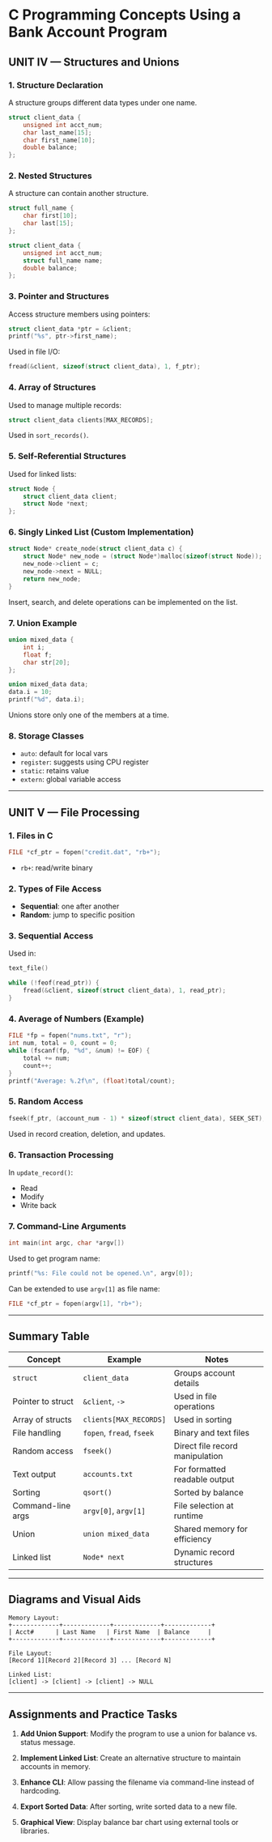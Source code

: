 # C Programming Concepts Using a Bank Account Program

## UNIT IV — Structures and Unions

### 1. Structure Declaration
A structure groups different data types under one name.
```c
struct client_data {
    unsigned int acct_num;
    char last_name[15];
    char first_name[10];
    double balance;
};
```

### 2. Nested Structures
A structure can contain another structure.
```c
struct full_name {
    char first[10];
    char last[15];
};

struct client_data {
    unsigned int acct_num;
    struct full_name name;
    double balance;
};
```

### 3. Pointer and Structures
Access structure members using pointers:
```c
struct client_data *ptr = &client;
printf("%s", ptr->first_name);
```
Used in file I/O:
```c
fread(&client, sizeof(struct client_data), 1, f_ptr);
```

### 4. Array of Structures
Used to manage multiple records:
```c
struct client_data clients[MAX_RECORDS];
```
Used in `sort_records()`.

### 5. Self-Referential Structures
Used for linked lists:
```c
struct Node {
    struct client_data client;
    struct Node *next;
};
```

### 6. Singly Linked List (Custom Implementation)
```c
struct Node* create_node(struct client_data c) {
    struct Node* new_node = (struct Node*)malloc(sizeof(struct Node));
    new_node->client = c;
    new_node->next = NULL;
    return new_node;
}
```
Insert, search, and delete operations can be implemented on the list.

### 7. Union Example
```c
union mixed_data {
    int i;
    float f;
    char str[20];
};

union mixed_data data;
data.i = 10;
printf("%d", data.i);
```
Unions store only one of the members at a time.

### 8. Storage Classes
- `auto`: default for local vars
- `register`: suggests using CPU register
- `static`: retains value
- `extern`: global variable access

---

## UNIT V — File Processing

### 1. Files in C
```c
FILE *cf_ptr = fopen("credit.dat", "rb+");
```
- `rb+`: read/write binary

### 2. Types of File Access
- **Sequential**: one after another
- **Random**: jump to specific position

### 3. Sequential Access
Used in:
```c
text_file()
```
```c
while (!feof(read_ptr)) {
    fread(&client, sizeof(struct client_data), 1, read_ptr);
}
```

### 4. Average of Numbers (Example)
```c
FILE *fp = fopen("nums.txt", "r");
int num, total = 0, count = 0;
while (fscanf(fp, "%d", &num) != EOF) {
    total += num;
    count++;
}
printf("Average: %.2f\n", (float)total/count);
```

### 5. Random Access
```c
fseek(f_ptr, (account_num - 1) * sizeof(struct client_data), SEEK_SET);
```
Used in record creation, deletion, and updates.

### 6. Transaction Processing
In `update_record()`:
- Read
- Modify
- Write back

### 7. Command-Line Arguments
```c
int main(int argc, char *argv[])
```
Used to get program name:
```c
printf("%s: File could not be opened.\n", argv[0]);
```
Can be extended to use `argv[1]` as file name:
```c
FILE *cf_ptr = fopen(argv[1], "rb+");
```

---

## Summary Table

| Concept               | Example                     | Notes                             |
|----------------------|-----------------------------|-----------------------------------|
| `struct`             | `client_data`               | Groups account details            |
| Pointer to struct    | `&client`, `->`             | Used in file operations           |
| Array of structs     | `clients[MAX_RECORDS]`      | Used in sorting                   |
| File handling        | `fopen`, `fread`, `fseek`   | Binary and text files             |
| Random access        | `fseek()`                   | Direct file record manipulation   |
| Text output          | `accounts.txt`              | For formatted readable output     |
| Sorting              | `qsort()`                   | Sorted by balance                 |
| Command-line args    | `argv[0]`, `argv[1]`        | File selection at runtime         |
| Union                | `union mixed_data`          | Shared memory for efficiency      |
| Linked list          | `Node* next`                | Dynamic record structures         |

---

## Diagrams and Visual Aids

```
Memory Layout:
+-------------+-------------+-------------+-------------+
| Acct#      | Last Name   | First Name  | Balance     |
+-------------+-------------+-------------+-------------+

File Layout:
[Record 1][Record 2][Record 3] ... [Record N]

Linked List:
[client] -> [client] -> [client] -> NULL
```

---

## Assignments and Practice Tasks

1. **Add Union Support**:
   Modify the program to use a union for balance vs. status message.

2. **Implement Linked List**:
   Create an alternative structure to maintain accounts in memory.

3. **Enhance CLI**:
   Allow passing the filename via command-line instead of hardcoding.

4. **Export Sorted Data**:
   After sorting, write sorted data to a new file.

5. **Graphical View**:
   Display balance bar chart using external tools or libraries.

